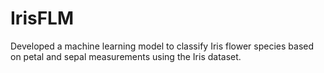 # IrisFLM
 Developed a machine learning model to classify Iris flower species based on petal and sepal measurements using the Iris dataset.
